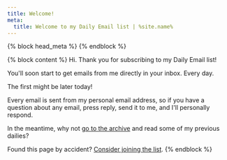 ```yaml
---
title: Welcome!
meta:
  title: Welcome to my Daily Email list | %site.name%
---
```


{% block head_meta %}
<meta name="robots" content="noindex">
{% endblock %}

{% block content %}
Hi. Thank you for subscribing to my Daily Email list!

You'll soon start to get emails from me directly in your inbox. Every day.

The first might be later today!

Every email is sent from my personal email address, so if you have a question about any email, press reply, send it to me, and I'll personally respond.

In the meantime, why not [go to the archive](/archive) and read some of my previous dailies?

Found this page by accident? [Consider joining the list](/daily).
{% endblock %}
